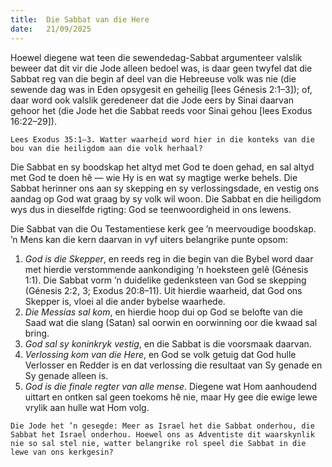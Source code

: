 ```yaml
---
title:  Die Sabbat van die Here
date:   21/09/2025
---
```


Hoewel diegene wat teen die sewendedag-Sabbat argumenteer valslik beweer dat dit vir die Jode alleen bedoel was, is daar geen twyfel dat die Sabbat reg van die begin af deel van die Hebreeuse volk was nie (die sewende dag was in Eden opsygesit en geheilig [lees Génesis 2:1–3]); of, daar word ook valslik geredeneer dat die Jode eers by Sinai daarvan gehoor het (die Jode het die Sabbat reeds voor Sinai gehou [lees Exodus 16:22–29]).

`Lees Exodus 35:1–3. Watter waarheid word hier in die konteks van die bou van die heiligdom aan die volk herhaal?`

Die Sabbat en sy boodskap het altyd met God te doen gehad, en sal altyd met God te doen hê — wie Hy is en wat sy magtige werke behels. Die Sabbat herinner ons aan sy skepping en sy verlossingsdade, en vestig ons aandag op God wat graag by sy volk wil woon. Die Sabbat en die heiligdom wys dus in dieselfde rigting: God se teenwoordigheid in ons lewens.

Die Sabbat van die Ou Testamentiese kerk gee ’n meervoudige boodskap. ’n Mens kan die kern daarvan in vyf uiters belangrike punte opsom:

1. _God is die Skepper_, en reeds reg in die begin van die Bybel word daar met hierdie verstommende aankondiging ’n hoeksteen gelê (Génesis 1:1). Die Sabbat vorm ’n duidelike gedenksteen van God se skepping (Génesis 2:2, 3; Exodus 20:8–11). Uit hierdie waarheid, dat God ons Skepper is, vloei al die ander bybelse waarhede.
2. _Die Messías sal kom_, en hierdie hoop dui op God se belofte van die Saad wat die slang (Satan) sal oorwin en oorwinning oor die kwaad sal bring.
3. _God sal sy koninkryk vestig_, en die Sabbat is die voorsmaak daarvan.
4. _Verlossing kom van die Here_, en God se volk getuig dat God hulle Verlosser en Redder is en dat verlossing die resultaat van Sy genade en Sy genade alleen is.
5. _God is die finale regter van alle mense_. Diegene wat Hom aanhoudend uittart en ontken sal geen toekoms hê nie, maar Hy gee die ewige lewe vrylik aan hulle wat Hom volg.

`Die Jode het ’n gesegde: Meer as Israel het die Sabbat onderhou, die Sabbat het Israel onderhou. Hoewel ons as Adventiste dit waarskynlik nie so sal stel nie, watter belangrike rol speel die Sabbat in die lewe van ons kerkgesin?`